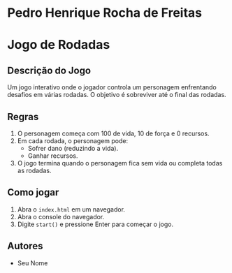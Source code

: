 # Pedro Henrique Rocha de Freitas
 # Jogo de Rodadas

## Descrição do Jogo
Um jogo interativo onde o jogador controla um personagem enfrentando desafios em várias rodadas. O objetivo é sobreviver até o final das rodadas.

## Regras
1. O personagem começa com 100 de vida, 10 de força e 0 recursos.
2. Em cada rodada, o personagem pode:
   - Sofrer dano (reduzindo a vida).
   - Ganhar recursos.
3. O jogo termina quando o personagem fica sem vida ou completa todas as rodadas.

## Como jogar
1. Abra o `index.html` em um navegador.
2. Abra o console do navegador.
3. Digite `start()` e pressione Enter para começar o jogo.

## Autores
- Seu Nome

